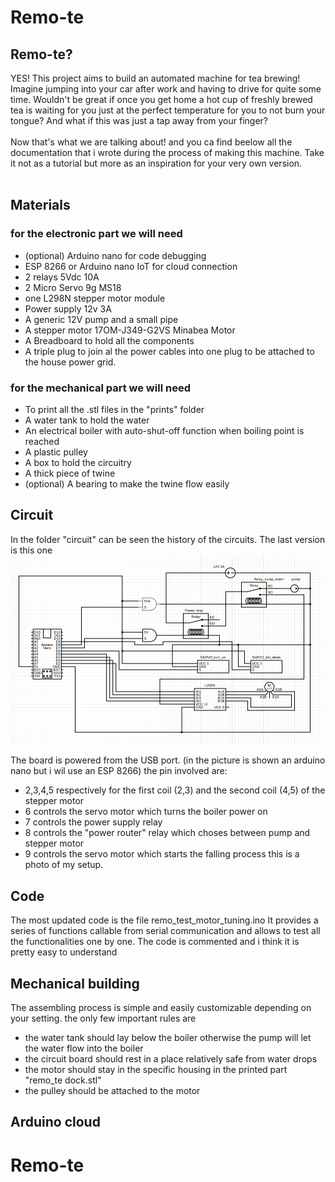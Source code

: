 # Remo-te


## Remo-te?
YES! This project aims to build an automated machine for tea brewing!<br>
Imagine jumping into your car after work and having to drive for quite some time. Wouldn't be great if once you get home a hot cup of freshly brewed tea is waiting for you just at the perfect temperature for you to not burn your tongue? And what if this was just a tap away from your finger?
<br>
<br>
Now that's what we are talking about! and you ca find beelow all the documentation that i wrote during the process of making this machine. Take it not as a tutorial but more as an inspiration for your very own version.<br>
<br>

## Materials
### for the electronic part we will need
- (optional) Arduino nano for code debugging
- ESP 8266 or Arduino nano IoT for cloud connection
- 2 relays 5Vdc 10A
- 2 Micro Servo 9g MS18
- one L298N stepper motor module
- Power supply 12v 3A
- A generic 12V pump and a small pipe
- A stepper motor 17OM-J349-G2VS Minabea Motor
- A Breadboard to hold all the components
- A triple plug to join al the power cables into one plug to be attached to the house power grid.

  
### for the mechanical part we will need
- To print all the .stl files in the "prints" folder
- A water tank to hold the water
- An electrical boiler with auto-shut-off function when boiling point is reached
- A plastic pulley
- A box to hold the circuitry
- A thick piece of twine
- (optional) A bearing to make the twine flow easily

## Circuit
In the folder "circuit" can be seen the history of the circuits. The last version is this one
![Alt Image of the circuit](circuit_history/circuit_Remo_te_v4_squares.png)


The board is powered from the USB port. (in the picture is shown an arduino nano but i wil use an ESP 8266)
the pin involved are:
- 2,3,4,5 respectively for the first coil (2,3) and the second coil (4,5) of the stepper motor
- 6 controls the servo motor which turns the boiler power on
- 7 controls the power supply relay
- 8 controls the "power router" relay which choses between pump and stepper motor 
- 9 controls the servo motor which starts the falling process
this is a photo of my setup.

## Code
The most updated code is the file remo_test_motor_tuning.ino
It provides a series of functions callable from serial communication and allows to test all the functionalities one by one. The code is commented and i think it is pretty easy to understand


## Mechanical building
The assembling process is simple and easily customizable depending on your setting. the only few important rules are 
- the water tank should lay below the boiler otherwise the pump will let the water flow into the boiler
- the circuit board should rest in a place relatively safe from water drops
- the motor should stay in the specific housing in the printed part "remo_te dock.stl"
- the pulley should be attached to the motor 

## Arduino cloud


# Remo-te

